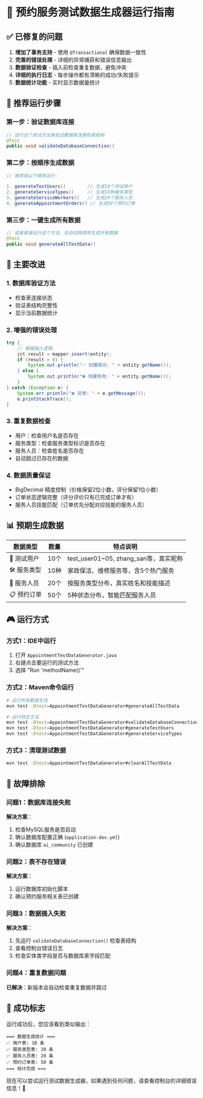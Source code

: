 # 🚀 预约服务测试数据生成器运行指南

## ✅ **已修复的问题**

1. **增加了事务支持** - 使用 `@Transactional` 确保数据一致性
2. **完善的错误处理** - 详细的异常捕获和错误信息输出
3. **数据验证检查** - 插入前检查重复数据，避免冲突
4. **详细的执行日志** - 每步操作都有清晰的成功/失败提示
5. **数据统计功能** - 实时显示数据量统计

## 🎯 **推荐运行步骤**

### 第一步：验证数据库连接
```java
// 运行这个测试方法来验证数据库连接和表结构
@Test
public void validateDatabaseConnection()
```

### 第二步：按顺序生成数据
```java
// 推荐按以下顺序运行：

1. generateTestUsers()        // 生成10个测试用户
2. generateServiceTypes()     // 生成10种服务类型  
3. generateServiceWorkers()   // 生成20个服务人员
4. generateAppointmentOrders() // 生成50个预约订单
```

### 第三步：一键生成所有数据
```java
// 或者直接运行这个方法，会自动按顺序生成所有数据
@Test
public void generateAllTestData()
```

## 🔧 **主要改进**

### **1. 数据库验证方法**
- 检查表连接状态
- 验证表结构完整性
- 显示当前数据统计

### **2. 增强的错误处理**
```java
try {
    // 数据插入逻辑
    int result = mapper.insert(entity);
    if (result > 0) {
        System.out.println("✅ 创建成功: " + entity.getName());
    } else {
        System.out.println("❌ 创建失败: " + entity.getName());
    }
} catch (Exception e) {
    System.err.println("❌ 异常: " + e.getMessage());
    e.printStackTrace();
}
```

### **3. 重复数据检查**
- 用户：检查用户名是否存在
- 服务类型：检查服务类型标识是否存在
- 服务人员：检查姓名是否存在
- 自动跳过已存在的数据

### **4. 数据质量保证**
- BigDecimal 精度控制（价格保留2位小数，评分保留1位小数）
- 订单状态逻辑完整（评分评价只有已完成订单才有）
- 服务人员技能匹配（订单优先分配对应技能的服务人员）

## 📊 **预期生成数据**

| 数据类型 | 数量 | 特点说明 |
|----------|------|----------|
| 👥 测试用户 | 10个 | test_user01~05, zhang_san等，真实昵称 |
| 🛠️ 服务类型 | 10种 | 家政保洁、维修服务等，含5个热门服务 |
| 👷 服务人员 | 20个 | 按服务类型分布，真实姓名和技能描述 |
| 📋 预约订单 | 50个 | 5种状态分布，智能匹配服务人员 |

## 🎮 **运行方式**

### 方式1：IDE中运行
1. 打开 `AppointmentTestDataGenerator.java`
2. 右键点击要运行的测试方法
3. 选择 "Run 'methodName()'"

### 方式2：Maven命令运行
```bash
# 运行所有数据生成
mvn test -Dtest=AppointmentTestDataGenerator#generateAllTestData

# 运行特定方法
mvn test -Dtest=AppointmentTestDataGenerator#validateDatabaseConnection
mvn test -Dtest=AppointmentTestDataGenerator#generateTestUsers
mvn test -Dtest=AppointmentTestDataGenerator#generateServiceTypes
```

### 方式3：清理测试数据
```bash
mvn test -Dtest=AppointmentTestDataGenerator#clearAllTestData
```

## 🚨 **故障排除**

### 问题1：数据库连接失败
**解决方案**：
1. 检查MySQL服务是否启动
2. 确认数据库配置正确 (`application-dev.yml`)
3. 确认数据库 `ai_community` 已创建

### 问题2：表不存在错误
**解决方案**：
1. 运行数据库初始化脚本
2. 确认预约服务相关表已创建

### 问题3：数据插入失败
**解决方案**：
1. 先运行 `validateDatabaseConnection()` 检查表结构
2. 查看控制台错误日志
3. 检查实体类字段是否与数据库表字段匹配

### 问题4：重复数据问题
**已解决**：新版本会自动检查重复数据并跳过

## 🎉 **成功标志**

运行成功后，您应该看到类似输出：
```
=== 数据生成统计 ===
✅ 用户表: 10 条
✅ 服务类型表: 10 条  
✅ 服务人员表: 20 条
✅ 预约订单表: 50 条
=== 统计完成 ===
```

现在可以尝试运行测试数据生成器，如果遇到任何问题，请查看控制台的详细错误信息！🚀

